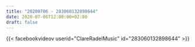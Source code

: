 ```yaml
---
title: "20200706 - 283060132898644"
date: 2020-07-06T12:00:00+02:00
draft: false
---
```


{{< facebookvideov userid="ClareRadelMusic" id="283060132898644" >}}